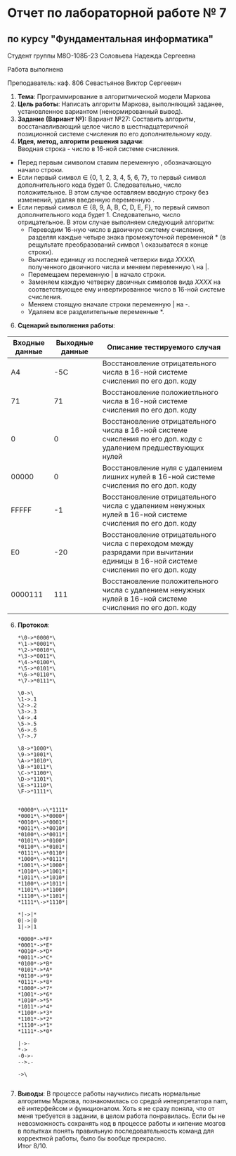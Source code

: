 # Отчет по лабораторной работе № 7
## по курсу "Фундаментальная информатика"

Студент группы М8О-108Б-23 Соловьева Надежда Сергеевна

Работа выполнена 

Преподаватель: каф. 806 Севастьянов Виктор Сергеевич

1. **Тема**: Программирование в алгоритмической модели Маркова
2. **Цель работы**: Написать алгоритм Маркова, выполняющий заданее, установленное вариантом (ненормированный вывод).
3. **Задание (Вариант №):** Вариант №27: Составить алгоритм, восстанавливающий целое число в шестнадцатеричной позиционной системе счисления по его дополнительному коду.
4. **Идея, метод, алгоритм решения задачи**:  
Вводная строка - число в 16-ной системе счисления.  
 - Перед первым символом ставим переменную \, обозначающую начало строки.  
 - Если первый символ ∈ {0, 1, 2, 3, 4, 5, 6, 7}, то первый символ дополнительного кода будет 0. Следовательно, число положительное. В этом случае оставляем вводную строку без изменений, удаляя введенную переменную \.  
 - Если первый символ ∈ {8, 9, A, B, C, D, E, F}, то первый символ дополнительного кода будет 1. Следовательно, число отрицательное. В этом случае выполняем следующий алгоритм:  
    - Переводим 16-ную число в двоичную систему счисления, разделяя каждые четыре знака промежуточной переменной * (в рещультате преобразований символ \ оказыватеся в конце строки).  
    - Вычитаем единицу из последней четверки вида *ХХХХ*\ полученного двоичного числа и меняем переменную \ на |.  
    - Перемещаем переменную | в начало строки.  
    - Заменяем каждую четверку двоичных символов вида *ХХХХ* на соответствующее ему инвертированное число в 16-ной системе счисления.  
    - Меняем стоящую вначале строки переменную | на -.  
    - Удаляем все разделительные переменные *.  
      
6. **Сценарий выполнения работы**:  

| Входные данные    | Выходные данные | Описание тестируемого случая                                                                                                      |
|-------------------|-----------------|-----------------------------------------------------------------------------------------------------------------------------------|
| A4                | -5C             | Восстановление отрицательного числа в 16-ной системе счисления по его доп. коду                                                   |  
| 71                | 71              | Восстановление положиетльного числа в 16-ной системе счисления по его доп. коду                                                   | 
| 0                 | 0               | Восстановление отрицательного числа в 16-ной системе счисления по его доп. коду с удалением предшествующих нулей                  |
| 00000             | 0               | Восстановление нуля с удалением лишних нулей в 16-ной системе счисления по его доп. коду                                          |   
| FFFFF             | -1              | Восстановление отрицательного числа с удалением ненужных нулей в 16-ной системе счисления по его доп. коду                        | 
| E0                | -20             | Восстановление отрицательного числа с переходом между разрядами при вычитании единицы в 16-ной системе счисления по его доп. коду |   
| 0000111           | 111             | Восстановление положительного числа с удалением ненужных нулей в 16-ной системе счисления по его доп. коду                        |   


6. **Протокол**:
   ```
   *\0->*0000*\
   *\1->*0001*\
   *\2->*0010*\
   *\3->*0011*\
   *\4->*0100*\
   *\5->*0101*\
   *\6->*0110*\
   *\7->*0111*\
   
   \0->\
   \1->.1
   \2->.2
   \3->.3
   \4->.4
   \5->.5
   \6->.6
   \7->.7
   
   \8->*1000*\
   \9->*1001*\
   \A->*1010*\
   \B->*1011*\
   \C->*1100*\
   \D->*1101*\
   \E->*1110*\
   \F->*1111*\
   
   
   *0000*\->\*1111*
   *0001*\->*0000*|
   *0010*\->*0001*|
   *0011*\->*0010*|
   *0100*\->*0011*|
   *0101*\->*0100*|
   *0110*\->*0101*|
   *0111*\->*0110*|
   *1000*\->*0111*|
   *1001*\->*1000*|
   *1010*\->*1001*|
   *1011*\->*1010*|
   *1100*\->*1011*|
   *1101*\->*1100*|
   *1110*\->*1101*|
   *1111*\->*1110*|
   
   *|->|*
   0|->|0
   1|->|1
   
   *0000*->*F*
   *0001*->*E*
   *0010*->*D*
   *0011*->*C*
   *0100*->*B*
   *0101*->*A*
   *0110*->*9*
   *0111*->*8*
   *1000*->*7*
   *1001*->*6*
   *1010*->*5*
   *1011*->*4*
   *1100*->*3*
   *1101*->*2*
   *1110*->*1*
   *1111*->*0*
   
   |->-
   *->
   -0->-
   -->.-
   
   ->\


8. **Выводы**: В процессе работы научились писать нормальные алгоритмы Маркова, познакомилась со средой интерпретатора nam, её интерфейсом и функционалом. Хоть я  не сразу поняла, что от меня требуется в задании, в целом работа понравилась. Если бы не невозможность сохранять код в процессе работы и кипение мозгов в попытках понять правильную последовательность команд для корректной работы, было бы вообще прекрасно.  
Итог 8/10.
